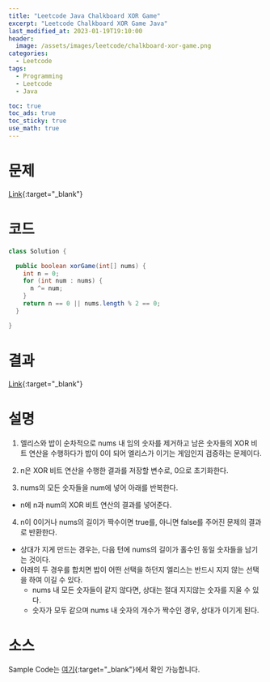```yaml
---
title: "Leetcode Java Chalkboard XOR Game"
excerpt: "Leetcode Chalkboard XOR Game Java"
last_modified_at: 2023-01-19T19:10:00
header:
  image: /assets/images/leetcode/chalkboard-xor-game.png
categories:
  - Leetcode
tags:
  - Programming
  - Leetcode
  - Java

toc: true
toc_ads: true
toc_sticky: true
use_math: true
---
```

# 문제
[Link](https://leetcode.com/problems/chalkboard-xor-game){:target="_blank"}

# 코드
```java
class Solution {

  public boolean xorGame(int[] nums) {
    int n = 0;
    for (int num : nums) {
      n ^= num;
    }
    return n == 0 || nums.length % 2 == 0;
  }

}
```

# 결과
[Link](https://leetcode.com/problems/chalkboard-xor-game/submissions/881125248/){:target="_blank"}

# 설명
1. 엘리스와 밥이 순차적으로 nums 내 임의 숫자를 제거하고 남은 숫자들의 XOR 비트 연산을 수행하다가 밥이 0이 되어 엘리스가 이기는 게임인지 검증하는 문제이다.

2. n은 XOR 비트 연산을 수행한 결과를 저장할 변수로, 0으로 초기화한다.

3. nums의 모든 숫자들을 num에 넣어 아래를 반복한다.
- n에 n과 num의 XOR 비트 연산의 결과를 넣어준다.

4. n이 0이거나 nums의 길이가 짝수이면 true를, 아니면 false를 주어진 문제의 결과로 반환한다.
- 상대가 지게 만드는 경우는, 다음 턴에 nums의 길이가 홀수인 동일 숫자들을 남기는 것이다.
- 아래의 두 경우를 합치면 밥이 어떤 선택을 하던지 엘리스는 반드시 지지 않는 선택을 하여 이길 수 있다.
  - nums 내 모든 숫자들이 같지 않다면, 상대는 절대 지지않는 숫자를 지울 수 있다.
  - 숫자가 모두 같으며 nums 내 숫자의 개수가 짝수인 경우, 상대가 이기게 된다.

# 소스
Sample Code는 [여기](https://github.com/GracefulSoul/leetcode/blob/master/src/main/java/gracefulsoul/problems/ChalkboardXORGame.java){:target="_blank"}에서 확인 가능합니다.